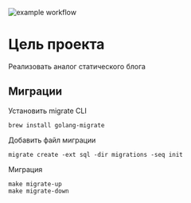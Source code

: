![example workflow](https://github.com/pavelkozlov/blog-backend/actions/workflows/golangci-lint.yml/badge.svg)
# Цель проекта

Реализовать аналог статического блога

## Миграции
Установить migrate CLI
```shell
brew install golang-migrate
```
Добавить файл миграции
```shell
migrate create -ext sql -dir migrations -seq init
```
Миграция
```shell
make migrate-up
make migrate-down
```